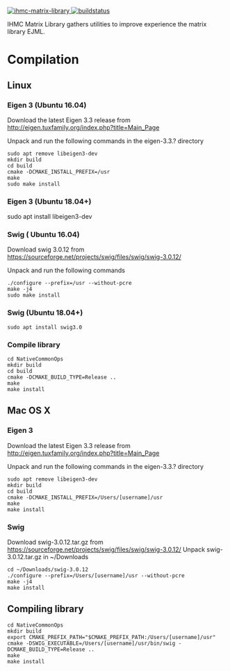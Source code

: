[ ![ihmc-matrix-library](https://api.bintray.com/packages/ihmcrobotics/maven-release/ihmc-matrix-library/images/download.svg) ](https://bintray.com/ihmcrobotics/maven-release/ihmc-matrix-library/_latestVersion)
[ ![buildstatus](https://bamboo.ihmc.us/plugins/servlet/wittified/build-status/LIBS-IHMCMATRIXLIBRARY)](https://bamboo.ihmc.us/plugins/servlet/wittified/build-status/LIBS-IHMCMATRIXLIBRARY)

IHMC Matrix Library gathers utilities to improve experience the matrix library EJML.


# Compilation

## Linux

### Eigen 3 (Ubuntu 16.04)
Download the latest Eigen 3.3 release from http://eigen.tuxfamily.org/index.php?title=Main_Page

Unpack and run the following commands in the eigen-3.3.? directory

```
sudo apt remove libeigen3-dev
mkdir build
cd build
cmake -DCMAKE_INSTALL_PREFIX=/usr
make 
sudo make install
```

### Eigen 3 (Ubuntu 18.04+)
sudo apt install libeigen3-dev

### Swig ( Ubuntu 16.04)

Download swig 3.0.12 from https://sourceforge.net/projects/swig/files/swig/swig-3.0.12/

Unpack and run the following commands

```
./configure --prefix=/usr --without-pcre
make -j4
sudo make install
```

### Swig (Ubuntu 18.04+)

```
sudo apt install swig3.0
```

### Compile library

```
cd NativeCommonOps
mkdir build
cd build
cmake -DCMAKE_BUILD_TYPE=Release ..
make
make install
```



## Mac OS X

### Eigen 3
Download the latest Eigen 3.3 release from http://eigen.tuxfamily.org/index.php?title=Main_Page

Unpack and run the following commands in the eigen-3.3.? directory

```
sudo apt remove libeigen3-dev
mkdir build
cd build
cmake -DCMAKE_INSTALL_PREFIX=/Users/[username]/usr
make 
make install
```

### Swig


Download swig-3.0.12.tar.gz from https://sourceforge.net/projects/swig/files/swig/swig-3.0.12/
Unpack swig-3.0.12.tar.gz in ~/Downloads

```
cd ~/Downloads/swig-3.0.12
./configure --prefix=/Users/[username]/usr --without-pcre
make -j4
make install
```

## Compiling library

```
cd NativeCommonOps
mkdir build
export CMAKE_PREFIX_PATH="$CMAKE_PREFIX_PATH:/Users/[username]/usr"
cmake -DSWIG_EXECUTABLE=/Users/[username]/usr/bin/swig -DCMAKE_BUILD_TYPE=Release ..
make
make install
```

